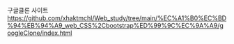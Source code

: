 구글클론 사이트 https://github.com/xhaktmchl/Web_study/tree/main/%EC%A1%B0%EC%BD%94%EB%94%A9_web_CSS%2Cbootstrap%ED%99%9C%EC%9A%A9/googleClone/index.html
